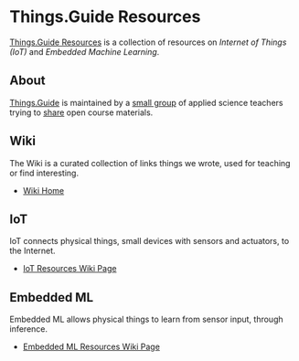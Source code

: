 # Things.Guide Resources
[Things.Guide Resources](https://github.com/things-guide/things-guide-resources) is a collection of resources on *Internet of Things (IoT)* and *Embedded Machine Learning*.

## About
[Things.Guide](https://things.guide/) is maintained by a [small group](https://github.com/orgs/things-guide/people) of applied science teachers trying to [share](https://creativecommons.org/share-your-work/) open course materials.

## Wiki
The Wiki is a curated collection of links things we wrote, used for teaching or find interesting.

- [Wiki Home](./../../wiki/)

## IoT
IoT connects physical things, small devices with sensors and actuators, to the Internet.

- [IoT Resources Wiki Page](./../../wiki/IoT)

## Embedded ML
Embedded ML allows physical things to learn from sensor input, through inference.

- [Embedded ML Resources Wiki Page](./../../wiki/Embedded-ML)
